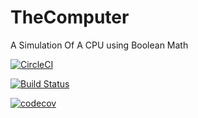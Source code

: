 # TheComputer
A Simulation Of A CPU using Boolean Math

[![CircleCI](https://circleci.com/gh/programatt/TheComputer/tree/master.svg?style=svg)](https://circleci.com/gh/programatt/TheComputer/tree/master)

[![Build Status](https://travis-ci.org/programatt/TheComputer.svg?branch=master)](https://travis-ci.org/programatt/TheComputer)

[![codecov](https://codecov.io/gh/programatt/TheComputer/branch/master/graph/badge.svg)](https://codecov.io/gh/programatt/TheComputer)



